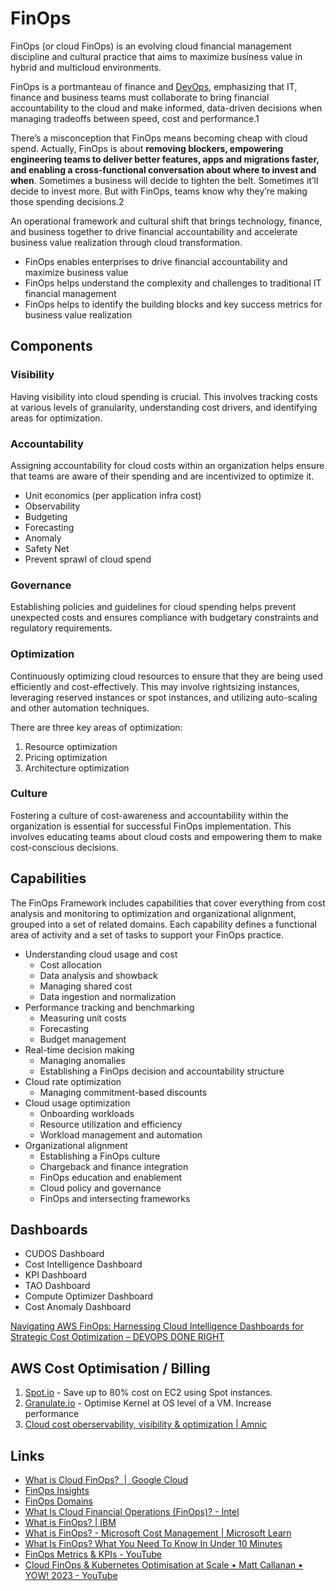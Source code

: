 # FinOps

FinOps (or cloud FinOps) is an evolving cloud financial management discipline and cultural practice that aims to maximize business value in hybrid and multicloud environments.

FinOps is a portmanteau of finance and [DevOps](https://www.ibm.com/topics/devops), emphasizing that IT, finance and business teams must collaborate to bring financial accountability to the cloud and make informed, data-driven decisions when managing tradeoffs between speed, cost and performance.1

There’s a misconception that FinOps means becoming cheap with cloud spend. Actually, FinOps is about **removing blockers, empowering engineering teams to deliver better features, apps and migrations faster, and enabling a cross-functional conversation about where to invest and when**. Sometimes a business will decide to tighten the belt. Sometimes it’ll decide to invest more. But with FinOps, teams know why they’re making those spending decisions.2

An operational framework and cultural shift that brings technology, finance, and business together to drive financial accountability and accelerate business value realization through cloud transformation.

- FinOps enables enterprises to drive financial accountability and maximize business value
- FinOps helps understand the complexity and challenges to traditional IT financial management
- FinOps helps to identify the building blocks and key success metrics for business value realization

## Components

### Visibility

Having visibility into cloud spending is crucial. This involves tracking costs at various levels of granularity, understanding cost drivers, and identifying areas for optimization.

### Accountability

Assigning accountability for cloud costs within an organization helps ensure that teams are aware of their spending and are incentivized to optimize it.

- Unit economics (per application infra cost)
- Observability
- Budgeting
- Forecasting
- Anomaly
- Safety Net
- Prevent sprawl of cloud spend

### Governance

Establishing policies and guidelines for cloud spending helps prevent unexpected costs and ensures compliance with budgetary constraints and regulatory requirements.

### Optimization

Continuously optimizing cloud resources to ensure that they are being used efficiently and cost-effectively. This may involve rightsizing instances, leveraging reserved instances or spot instances, and utilizing auto-scaling and other automation techniques.

There are three key areas of optimization:

1. Resource optimization
2. Pricing optimization
3. Architecture optimization

### Culture

Fostering a culture of cost-awareness and accountability within the organization is essential for successful FinOps implementation. This involves educating teams about cloud costs and empowering them to make cost-conscious decisions.

## Capabilities

The FinOps Framework includes capabilities that cover everything from cost analysis and monitoring to optimization and organizational alignment, grouped into a set of related domains. Each capability defines a functional area of activity and a set of tasks to support your FinOps practice.

- Understanding cloud usage and cost
    - Cost allocation
    - Data analysis and showback
    - Managing shared cost
    - Data ingestion and normalization
- Performance tracking and benchmarking
    - Measuring unit costs
    - Forecasting
    - Budget management
- Real-time decision making
    - Managing anomalies
    - Establishing a FinOps decision and accountability structure
- Cloud rate optimization
    - Managing commitment-based discounts
- Cloud usage optimization
    - Onboarding workloads
    - Resource utilization and efficiency
    - Workload management and automation
- Organizational alignment
    - Establishing a FinOps culture
    - Chargeback and finance integration
    - FinOps education and enablement
    - Cloud policy and governance
    - FinOps and intersecting frameworks

## Dashboards

- CUDOS Dashboard
- Cost Intelligence Dashboard
- KPI Dashboard
- TAO Dashboard
- Compute Optimizer Dashboard
- Cost Anomaly Dashboard

[Navigating AWS FinOps: Harnessing Cloud Intelligence Dashboards for Strategic Cost Optimization – DEVOPS DONE RIGHT](https://blog.opstree.com/2024/02/13/navigating-aws-finops-harnessing-cloud-intelligence-dashboards-for-strategic-cost-optimization/)

## AWS Cost Optimisation / Billing

1. [Spot.io](http://spot.io/) - Save up to 80% cost on EC2 using Spot instances.
2. [Granulate.io](http://granulate.io/) - Optimise Kernel at OS level of a VM. Increase performance
3. [Cloud cost oberservability, visibility & optimization | Amnic](https://amnic.com/)

## Links

- [What is Cloud FinOps?  |  Google Cloud](https://cloud.google.com/learn/what-is-finops)
- [FinOps Insights](https://www.finops.org/insights/)
- [FinOps Domains](https://www.finops.org/framework/domains/)
- [What Is Cloud Financial Operations (FinOps)? - Intel](https://www.intel.com/content/www/us/en/cloud-computing/finops.html)
- [What is FinOps? | IBM](https://www.ibm.com/topics/finops)
- [What is FinOps? - Microsoft Cost Management | Microsoft Learn](https://learn.microsoft.com/en-us/azure/cost-management-billing/finops/overview-finops)
- [What Is FinOps? What You Need To Know In Under 10 Minutes](https://www.cloudzero.com/blog/finops/)
- [FinOps Metrics & KPIs - YouTube](https://www.youtube.com/playlist?list=PLUSCToibAswl-IAcWZiN6pLhM5e_I35Z9)
- [Cloud FinOps & Kubernetes Optimisation at Scale • Matt Callanan • YOW! 2023 - YouTube](https://www.youtube.com/watch?v=_F12WgQuTI8&ab_channel=GOTOConferences)
